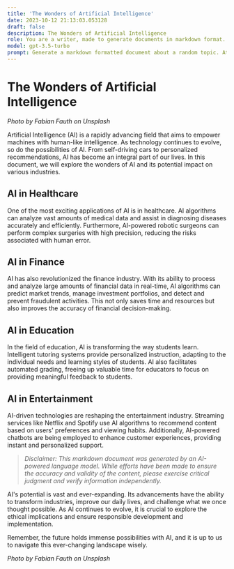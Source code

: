 ```yaml
---
title: 'The Wonders of Artificial Intelligence'
date: 2023-10-12 21:13:03.053128
draft: false
description: The Wonders of Artificial Intelligence
role: You are a writer, made to generate documents in markdown format. It is very important that all of the documents you generate are in valid markdown format.
model: gpt-3.5-turbo
prompt: Generate a markdown formatted document about a random topic. At the bottom, include a disclaimer explaining that the document was generated by you. The first line of the document should be the title. Make sure that the entire document is in proper markdown format, using a mix of various tags to make the document visually appealing.
---
```


# The Wonders of Artificial Intelligence

*Photo by Fabian Fauth on Unsplash*

Artificial Intelligence (AI) is a rapidly advancing field that aims to empower machines with human-like intelligence. As technology continues to evolve, so do the possibilities of AI. From self-driving cars to personalized recommendations, AI has become an integral part of our lives. In this document, we will explore the wonders of AI and its potential impact on various industries.

## AI in Healthcare
One of the most exciting applications of AI is in healthcare. AI algorithms can analyze vast amounts of medical data and assist in diagnosing diseases accurately and efficiently. Furthermore, AI-powered robotic surgeons can perform complex surgeries with high precision, reducing the risks associated with human error.

## AI in Finance
AI has also revolutionized the finance industry. With its ability to process and analyze large amounts of financial data in real-time, AI algorithms can predict market trends, manage investment portfolios, and detect and prevent fraudulent activities. This not only saves time and resources but also improves the accuracy of financial decision-making.

## AI in Education
In the field of education, AI is transforming the way students learn. Intelligent tutoring systems provide personalized instruction, adapting to the individual needs and learning styles of students. AI also facilitates automated grading, freeing up valuable time for educators to focus on providing meaningful feedback to students.

## AI in Entertainment
AI-driven technologies are reshaping the entertainment industry. Streaming services like Netflix and Spotify use AI algorithms to recommend content based on users' preferences and viewing habits. Additionally, AI-powered chatbots are being employed to enhance customer experiences, providing instant and personalized support.

> *Disclaimer: This markdown document was generated by an AI-powered language model. While efforts have been made to ensure the accuracy and validity of the content, please exercise critical judgment and verify information independently.*

AI's potential is vast and ever-expanding. Its advancements have the ability to transform industries, improve our daily lives, and challenge what we once thought possible. As AI continues to evolve, it is crucial to explore the ethical implications and ensure responsible development and implementation.

Remember, the future holds immense possibilities with AI, and it is up to us to navigate this ever-changing landscape wisely.

*Photo by Fabian Fauth on Unsplash*